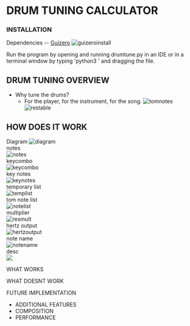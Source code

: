 # DRUM TUNING CALCULATOR

### INSTALLATION

Dependencies -- [Guizero](https://lawsie.github.io/guizero/)
![guizeroinstall](/images/guizeroinstall.png)

Run the program by opening and running drumtune.py in an IDE or in a terminal window by typing 'python3 ' and dragging the file.

## DRUM TUNING OVERVIEW
- Why tune the drums?
  - For the player, for the instrument, for the song.
![tomnotes](/images/tomsizenotes.png)
![restable](/images/restable.png)



## HOW DOES IT WORK
Diagram
![diagram](/images/diagram.png)<br/>
notes <br/>
![notes](/images/notes.png)<br/>
keycombo <br/>
![keycombo](/images/keycombo.png)<br/>
key notes <br/>
![keynotes](/images/keynotes.png)<br/>
temporary list <br/>
![templist](/images/templist.png)<br/>
tom note list <br/>
![notelist](/images/notelist.png)<br/>
multiplier <br/>
![resmult](/images/resmult.png)<br/>
hertz output <br/>
![hertzoutput](/images/hertzoutput.png)<br/>
note name <br/>
![notename](/images/notename.png)<br/>
desc <br/>
![](/images/.png)<br/>

WHAT WORKS

WHAT DOESNT WORK

FUTURE IMPLEMENTATION
- ADDITIONAL FEATURES
- COMPOSITION
- PERFORMANCE
